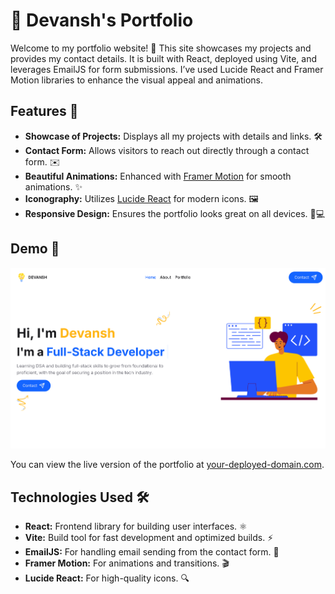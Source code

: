 # 🌟 Devansh's Portfolio

Welcome to my portfolio website! 🎨 This site showcases my projects and provides my contact details. It is built with React, deployed using Vite, and leverages EmailJS for form submissions. I’ve used Lucide React and Framer Motion libraries to enhance the visual appeal and animations.

## Features 🚀

- **Showcase of Projects:** Displays all my projects with details and links. 🛠️
- **Contact Form:** Allows visitors to reach out directly through a contact form. ✉️
- **Beautiful Animations:** Enhanced with [Framer Motion](https://www.framer.com/motion/) for smooth animations. ✨
- **Iconography:** Utilizes [Lucide React](https://lucide.dev/) for modern icons. 🖼️
- **Responsive Design:** Ensures the portfolio looks great on all devices. 📱💻

## Demo 🎥

![Portfolio Screenshot](./src/assets/portfolio.png)

You can view the live version of the portfolio at [your-deployed-domain.com](https://devanshportfolio-devil-1964s-projects.vercel.app/).

## Technologies Used 🛠️

- **React:** Frontend library for building user interfaces. ⚛️
- **Vite:** Build tool for fast development and optimized builds. ⚡
- **EmailJS:** For handling email sending from the contact form. 📧
- **Framer Motion:** For animations and transitions. 🎬
- **Lucide React:** For high-quality icons. 🔍
